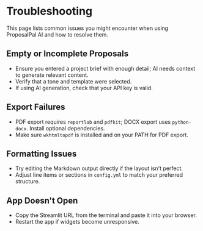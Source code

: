 # Troubleshooting

This page lists common issues you might encounter when using ProposalPal AI and how to resolve them.

## Empty or Incomplete Proposals

- Ensure you entered a project brief with enough detail; AI needs context to generate relevant content.
- Verify that a tone and template were selected.
- If using AI generation, check that your API key is valid.

## Export Failures

- PDF export requires `reportlab` and `pdfkit`; DOCX export uses `python-docx`. Install optional dependencies.
- Make sure `wkhtmltopdf` is installed and on your PATH for PDF export.

## Formatting Issues

- Try editing the Markdown output directly if the layout isn't perfect.
- Adjust line items or sections in `config.yml` to match your preferred structure.

## App Doesn't Open

- Copy the Streamlit URL from the terminal and paste it into your browser.
- Restart the app if widgets become unresponsive.

